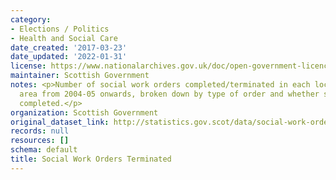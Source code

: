 ```yaml
---
category:
- Elections / Politics
- Health and Social Care
date_created: '2017-03-23'
date_updated: '2022-01-31'
license: https://www.nationalarchives.gov.uk/doc/open-government-licence/version/3/
maintainer: Scottish Government
notes: <p>Number of social work orders completed/terminated in each local authority
  area from 2004-05 onwards, broken down by type of order and whether successfully
  completed.</p>
organization: Scottish Government
original_dataset_link: http://statistics.gov.scot/data/social-work-orders-terminated
records: null
resources: []
schema: default
title: Social Work Orders Terminated
---
```


